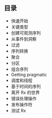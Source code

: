 ## 目录

- 快速开始
- 关键类型
- 创建可观测序列
- 从事件到洞察
- 过滤
- 序列转换
- 聚合
- 分区
- 组合序列
- Getting pragmatic
- 调度和线程
- 基于时间的序列
- 离开 Rx 的世界
- 错误处理操作
- 发布操作符
- 测试 Rx

